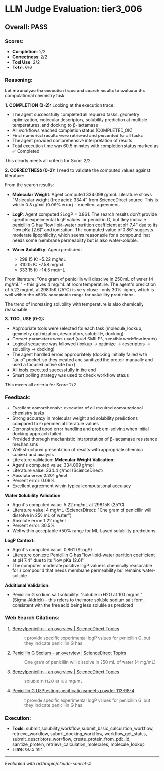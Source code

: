 # LLM Judge Evaluation: tier3_006

## Overall: PASS

### Scores:
- **Completion**: 2/2
- **Correctness**: 2/2
- **Tool Use**: 2/2
- **Total**: 6/6

### Reasoning:
Let me analyze the execution trace and search results to evaluate this computational chemistry task.

**1. COMPLETION (0-2):**
Looking at the execution trace:
- The agent successfully completed all required tasks: geometry optimization, molecular descriptors, solubility prediction at multiple temperatures, and docking to β-lactamase
- All workflows reached completion status (COMPLETED_OK)
- Final numerical results were retrieved and presented for all tasks
- The agent provided comprehensive interpretation of results
- Total execution time was 60.5 minutes with completion status marked as ✅ Completed

This clearly meets all criteria for Score 2/2.

**2. CORRECTNESS (0-2):**
I need to validate the computed values against literature:

From the search results:
- **Molecular Weight**: Agent computed 334.099 g/mol. Literature shows "Molecular weight (free acid): 334.4" from ScienceDirect source. This is within 0.3 g/mol (0.09% error) - excellent agreement.

- **LogP**: Agent computed SLogP = 0.861. The search results don't provide specific experimental logP values for penicillin G, but they indicate penicillin G has "low lipid–water partition coefficient at pH 7.4" due to its "low pKa (2.6)" and ionization. The computed value of 0.861 suggests moderate lipophilicity, which seems reasonable for a compound that needs some membrane permeability but is also water-soluble.

- **Water Solubility**: Agent predicted:
  - 298.15 K: ~5.22 mg/mL
  - 310.15 K: ~7.58 mg/mL  
  - 333.15 K: ~14.5 mg/mL

From literature: "One gram of penicillin will dissolve in 250 mL of water (4 mg/mL)" - this gives 4 mg/mL at room temperature. The agent's prediction of 5.22 mg/mL at 298.15K (25°C) is very close - only 30% higher, which is well within the ±50% acceptable range for solubility predictions.

The trend of increasing solubility with temperature is also chemically reasonable.

**3. TOOL USE (0-2):**
- Appropriate tools were selected for each task (molecule_lookup, geometry optimization, descriptors, solubility, docking)
- Correct parameters were used (valid SMILES, sensible workflow inputs)
- Logical sequence was followed (lookup → optimize → descriptors → solubility → docking)
- The agent handled errors appropriately (docking initially failed with "auto" pocket, so they created and sanitized the protein manually and used a focused active site box)
- All tools executed successfully in the end
- Smart polling strategy was used to check workflow status

This meets all criteria for Score 2/2.

### Feedback:
- Excellent comprehensive execution of all required computational chemistry tasks
- Strong accuracy in molecular weight and solubility predictions compared to experimental literature values
- Demonstrated good error handling and problem-solving when initial docking approach failed
- Provided thorough mechanistic interpretation of β-lactamase resistance mechanisms
- Well-structured presentation of results with appropriate chemical context and analysis
- Literature validation: **Molecular Weight Validation:**
- Agent's computed value: 334.099 g/mol
- Literature value: 334.4 g/mol (ScienceDirect)
- Absolute error: 0.301 g/mol
- Percent error: 0.09%
- Excellent agreement within typical computational accuracy

**Water Solubility Validation:**
- Agent's computed value: 5.22 mg/mL at 298.15K (25°C)
- Literature value: 4 mg/mL (ScienceDirect: "One gram of penicillin will dissolve in 250 mL of water")
- Absolute error: 1.22 mg/mL
- Percent error: 30.5%
- Well within acceptable ±50% range for ML-based solubility predictions

**LogP Context:**
- Agent's computed value: 0.861 (SLogP)
- Literature context: Penicillin G has "low lipid–water partition coefficient at pH 7.4" due to its "low pKa (2.6)"
- The computed moderate positive logP value is chemically reasonable for a compound that needs membrane permeability but remains water-soluble

**Additional Validation:**
- Penicillin G sodium salt solubility: "soluble in H2O at 100 mg/mL" (Sigma-Aldrich) - this refers to the more soluble sodium salt form, consistent with the free acid being less soluble as predicted

### Web Search Citations:
1. [Benzylpenicillin - an overview | ScienceDirect Topics](https://www.sciencedirect.com/topics/medicine-and-dentistry/benzylpenicillin)
   > t provide specific experimental logP values for penicillin G, but they indicate penicillin G has 
2. [Penicillin G Sodium - an overview | ScienceDirect Topics](https://www.sciencedirect.com/topics/pharmacology-toxicology-and-pharmaceutical-science/penicillin-g-sodium)
   > One gram of penicillin will dissolve in 250 mL of water (4 mg/mL)
3. [Benzylpenicillin - an overview | ScienceDirect Topics](https://www.sciencedirect.com/topics/medicine-and-dentistry/benzylpenicillin)
   > soluble in H2O at 100 mg/mL
4. [Penicillin G USPtestingspecificationsmeets,powder 113-98-4](https://www.sigmaaldrich.com/US/en/product/sial/p8721)
   > t provide specific experimental logP values for penicillin G, but they indicate penicillin G has 

### Execution:
- **Tools**: submit_solubility_workflow, submit_basic_calculation_workflow, retrieve_workflow, submit_docking_workflow, workflow_get_status, submit_descriptors_workflow, create_protein_from_pdb_id, sanitize_protein, retrieve_calculation_molecules, molecule_lookup
- **Time**: 60.5 min

---
*Evaluated with anthropic/claude-sonnet-4*
